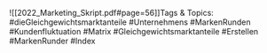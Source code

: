
![[2022_Marketing_Skript.pdf#page=56]]Tags & Topics:
   #dieGleichgewichtsmarktanteile
   #Unternehmens
   #MarkenRunden
   #Kundenfluktuation
   #Matrix
   #Gleichgewichtsmarktanteile
   #Erstellen
   #MarkenRunder
   #Index